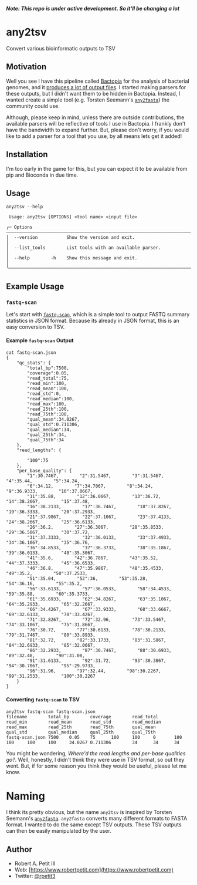 *__Note: This repo is under active development. So it'll be changing a lot__*

# any2tsv
Convert various bioinformatic outputs to TSV

## Motivation
Well you see I have this pipeline called [Bactopia](https://bactopia.github.io/) for the analysis of bacterial genomes, and
it [produces a lot of output files](https://bactopia.github.io/output-overview/). I started making parsers for these outputs,
but I didn't want them to be hidden in Bactopia. Instead, I wanted create a simple tool (e.g. Torsten Seemann's [`any2fasta`](https://github.com/tseemann/any2fasta))
the community could use.

Although, please keep in mind, unless there are outside contributions, the available parsers will be reflective of tools
I use in Bactopia. I frankly don't have the bandwidth to expand further. But, please don't worry, if you would like to
add a parser for a tool that you use, by all means lets get it added!

## Installation
I'm too early in the game for this, but you can expect it to be available from pip and Bioconda in due time.

## Usage

```{bash}
any2tsv --help

 Usage: any2tsv [OPTIONS] <tool name> <input file>

╭─ Options ────────────────────────────────────────────────────────────────────────────────────────╮
│  --version           Show the version and exit.                                                  │
│  --list_tools        List tools with an available parser.                                        │
│  --help        -h    Show this message and exit.                                                 │
╰──────────────────────────────────────────────────────────────────────────────────────────────────╯

```

## Example Usage
### `fastq-scan`
Let's start with [`fastq-scan`](https://github.com/rpetit3/fastq-scan), which is a simple tool to output FASTQ summary
statistics in JSON format. Because its already in JSON format, this is an easy conversion to TSV.

#### Example `fastq-scan` Output
```{bash}
cat fastq-scan.json
{
    "qc_stats": {
        "total_bp":7500,
        "coverage":0.05,
        "read_total":75,
        "read_min":100,
        "read_mean":100,
        "read_std":0,
        "read_median":100,
        "read_max":100,
        "read_25th":100,
        "read_75th":100,
        "qual_mean":34.0267,
        "qual_std":0.711306,
        "qual_median":34,
        "qual_25th":34,
        "qual_75th":34
    },
    "read_lengths": {

        "100":75
    },
    "per_base_quality": {
        "1":30.7467,        "2":31.5467,        "3":31.5467,        "4":35.44,        "5":34.24,
        "6":34.12,        "7":34.7067,        "8":34.24,        "9":36.9333,        "10":37.0667,
        "11":35.88,        "12":36.0667,        "13":36.72,        "14":38.2667,        "15":37.48,
        "16":38.2133,        "17":36.7467,        "18":37.8267,        "19":36.3333,        "20":37.2933,
        "21":37.9867,        "22":37.1067,        "23":37.4133,        "24":38.2667,        "25":36.6133,
        "26":36.2,        "27":36.3067,        "28":35.8533,        "29":36.5067,        "30":37.72,
        "31":37.3333,        "32":36.0133,        "33":37.4933,        "34":36.1067,        "35":36.76,
        "36":34.8533,        "37":36.3733,        "38":35.1867,        "39":36.0133,        "40":35.3067,
        "41":35.6,        "42":36.7867,        "43":35.52,        "44":37.3333,        "45":36.6533,
        "46":36.8,        "47":35.9867,        "48":35.4533,        "49":35.2,        "50":37.2533,
        "51":35.04,        "52":36,        "53":35.28,        "54":36.16,        "55":35.2,
        "56":33.6133,        "57":36.0533,        "58":34.4533,        "59":35.88,        "60":35.3733,
        "61":35.6933,        "62":34.8267,        "63":35.1067,        "64":35.2933,        "65":32.2667,
        "66":34.4267,        "67":33.9333,        "68":33.6667,        "69":32.6133,        "70":33.4267,
        "71":32.8267,        "72":32.96,        "73":33.5467,        "74":33.1067,        "75":31.8667,
        "76":30.72,        "77":30.6133,        "78":30.2133,        "79":31.7467,        "80":33.8933,
        "81":32.72,        "82":33.1733,        "83":31.5867,        "84":32.6933,        "85":32.0667,
        "86":32.2933,        "87":30.7467,        "88":30.6933,        "89":32.48,        "90":31.08,
        "91":31.6133,        "92":31.72,        "93":30.3867,        "94":30.7067,        "95":29.9733,
        "96":31.96,        "97":32.44,        "98":30.2267,        "99":31.2533,        "100":30.2267
    }
}
```

#### Converting `fastq-scan` to TSV
```{bash}
any2tsv fastq-scan fastq-scan.json
filename        total_bp        coverage        read_total      read_min        read_mean       read_std        read_median     read_max        read_25th       read_75th       qual_mean       qual_std        qual_median     qual_25th       qual_75th
fastq-scan.json 7500    0.05    75      100     100     0       100     100     100     100     34.0267 0.711306        34      34      34
```

You might be wondering, *Where'd the read lengths and per-base qualities go?*. Well, honestly, I didn't think they were
use in TSV format, so out they went. But, if for some reason you think they would be useful, please let me know.

# Naming
I think its pretty obvious, but the name `any2tsv` is inspired by Torsten Seemann's [`any2fasta`](https://github.com/tseemann/any2fasta). `any2fasta`
converts many different formats to FASTA format. I wanted to do the same except TSV outputs. These TSV outputs can then be easily manipulated by
the user.

## Author

* Robert A. Petit III
* Web: [https://www.robertpetit.com](https://www.robertpetit.com)
* Twitter: [@rpetit3](https://twitter.com/rpetit3)
